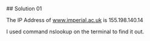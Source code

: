 ## Solution 01

The IP Address of www.imperial.ac.uk is 155.198.140.14 

I used command nslookup on the terminal to find it out. 